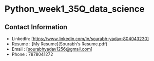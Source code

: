 # Python_week1_35Q_data_science


## Contact Information

- LinkedIn: [https://www.linkedin.com/in/sourabh-yadav-804043230]
- Resume  : [My Resume](Sourabh's Resume.pdf)
- Email   : [sourabhyadav1256@gmail.com]
- Phone   : 7878041272
